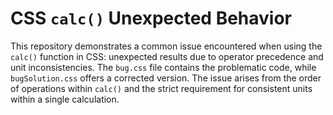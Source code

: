 # CSS `calc()` Unexpected Behavior

This repository demonstrates a common issue encountered when using the `calc()` function in CSS: unexpected results due to operator precedence and unit inconsistencies.  The `bug.css` file contains the problematic code, while `bugSolution.css` offers a corrected version.  The issue arises from the order of operations within `calc()` and the strict requirement for consistent units within a single calculation.